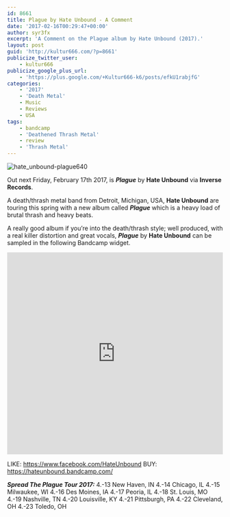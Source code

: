 ```yaml
---
id: 8661
title: Plague by Hate Unbound - A Comment
date: '2017-02-16T00:29:47+00:00'
author: syr3fx
excerpt: 'A Comment on the Plague album by Hate Unbound (2017).'
layout: post
guid: 'http://kultur666.com/?p=8661'
publicize_twitter_user:
    - kultur666
publicize_google_plus_url:
    - 'https://plus.google.com/+Kultur666-k6/posts/efkU1rabjfG'
categories:
    - '2017'
    - 'Death Metal'
    - Music
    - Reviews
    - USA
tags:
    - bandcamp
    - 'Deathened Thrash Metal'
    - review
    - 'Thrash Metal'
---
```


![hate_unbound-plague640](http://localhost:8080/wp-content/uploads/2017/02/hate_unbound-plague640.jpg)

Out next Friday, February 17th 2017, is ***Plague*** by **Hate Unbound** via **Inverse Records**.

A death/thrash metal band from Detroit, Michigan, USA, **Hate Unbound** are touring this spring with a new album called ***Plague*** which is a heavy load of brutal thrash and heavy beats.

A really good album if you’re into the death/thrash style; well produced, with a real killer distortion and great vocals, ***Plague*** by **Hate Unbound** can be sampled in the following Bandcamp widget.

<iframe style="border: 0; width: 100%; height: 472px;" src="https://bandcamp.com/EmbeddedPlayer/album=1606111191/size=large/bgcol=333333/linkcol=e99708/tracklist=false/transparent=true/" seamless></iframe>

LIKE: <https://www.facebook.com/HateUnbound>
BUY: <https://hateunbound.bandcamp.com/>

***Spread The Plague Tour 2017:***
4.-13 New Haven, IN
4.-14 Chicago, IL
4.-15 Milwaukee, WI
4.-16 Des Moines, IA
4.-17 Peoria, IL
4.-18 St. Louis, MO
4.-19 Nashville, TN
4.-20 Louisville, KY
4.-21 Pittsburgh, PA
4.-22 Cleveland, OH
4.-23 Toledo, OH